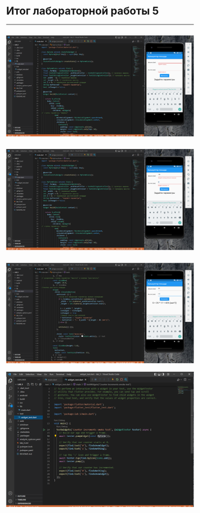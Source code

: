 # Итог лабораторной работы 5
---
![Валидация полей на пустоту](5_1.png)
---
![Валидация полей на корректность введенных показателей](5_2.png)
---
![Демонстрация расчёта площади фигуры](5_3.png)
---
![Изменения в файле widget_test.dart](5_4.png)


